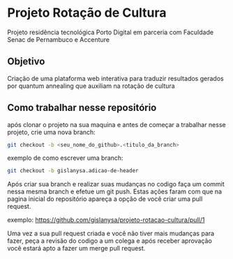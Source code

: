 # Projeto Rotação de Cultura

Projeto residência tecnológica Porto Digital em parceria com Faculdade Senac de Pernambuco e Accenture

## Objetivo

Criação de uma plataforma web interativa para traduzir resultados gerados por quantum annealing que auxiliam na rotação de cultura

## Como trabalhar nesse repositório

após clonar o projeto na sua maquina e antes de começar a trabalhar nesse projeto, crie uma nova branch:

```bash
git checkout -b <seu_nome_do_github>.<titulo_da_branch>
```
exemplo de como escrever uma branch:

```bash
git checkout -b gislanysa.adicao-de-header
```

Após criar sua branch e realizar suas mudanças no codigo faça um commit nessa mesma branch e efetue um git push. Estas ações faram com que na pagina inicial do repositório apareça a opção de você criar uma pull request.

exemplo: https://github.com/gislanysa/projeto-rotacao-cultura/pull/1

Uma vez a sua pull request criada e você não tiver mais mudanças para fazer, peça a revisão do codigo a um colega e após receber aprovação você estará apto a fazer um merge pull request.